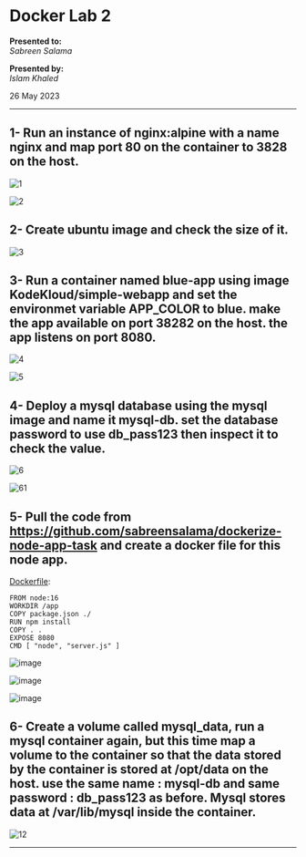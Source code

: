 # Docker Lab 2

**Presented to:**    
_Sabreen Salama_    

**Presented by:**   
_Islam Khaled_    

26 May 2023

-----------------------------------------
## 1- Run an instance of nginx:alpine with a name nginx and map port 80 on the container to 3828 on the host.

![1](https://github.com/eslamkhaled560/Sprints-Tasks/assets/54172897/81d379b0-1127-4360-a8cd-221566e4ddee)

![2](https://github.com/eslamkhaled560/Sprints-Tasks/assets/54172897/e430ca3c-1ec9-4d9c-8bb0-32e4e57d2fa8)

## 2- Create ubuntu image and check the size of it.

![3](https://github.com/eslamkhaled560/Sprints-Tasks/assets/54172897/60266130-95a4-4a0a-b5cd-22aab000009c)

## 3- Run a container named blue-app using image KodeKloud/simple-webapp and set the environmet variable APP_COLOR to blue. make the app available on port 38282 on the host. the app listens on port 8080.

![4](https://github.com/eslamkhaled560/Sprints-Tasks/assets/54172897/44bec7b4-dae6-49c9-bbfc-d0b0abc0799d)

![5](https://github.com/eslamkhaled560/Sprints-Tasks/assets/54172897/2cd571da-8a74-436a-aa15-4d04a46c1b31)

## 4- Deploy a mysql database using the mysql image and name it mysql-db. set the database password to use db_pass123 then inspect it to check the value.

![6](https://github.com/eslamkhaled560/Sprints-Tasks/assets/54172897/79ae432b-6653-408c-9ab5-6a1dce98f1a0)

![61](https://github.com/eslamkhaled560/Sprints-Tasks/assets/54172897/5b9efdfb-7538-4e7c-9871-72f2cc863b80)

## 5- Pull the code from https://github.com/sabreensalama/dockerize-node-app-task and create a docker file for this node app.

[Dockerfile](https://github.com/eslamkhaled560/Sprints-Tasks/blob/main/9-%20Docker/2-%20Docker%20Lab%202/dockerize-node-app-task/Dockerfile):
```
FROM node:16
WORKDIR /app
COPY package.json ./
RUN npm install
COPY . .
EXPOSE 8080
CMD [ "node", "server.js" ]
```

![image](https://github.com/eslamkhaled560/Sprints-Tasks/assets/54172897/3aa8ff24-e99e-4cc2-844a-634c8378d928)

![image](https://github.com/eslamkhaled560/Sprints-Tasks/assets/54172897/bafcf8f6-be13-4601-aae0-72bd53744c22)

![image](https://github.com/eslamkhaled560/Sprints-Tasks/assets/54172897/30ad33b9-12fc-4cb5-acba-3f9c03d442aa)

## 6- Create a volume called mysql_data, run a mysql container again, but this time map a volume to the container so that the data stored by the container is stored at /opt/data on the host. use the same name : mysql-db and same password : db_pass123 as before. Mysql stores data at /var/lib/mysql inside the container.

![12](https://github.com/eslamkhaled560/Sprints-Tasks/assets/54172897/8a4bca5d-c5f0-4419-8403-101e064b0f92)

-----------------------------------------
